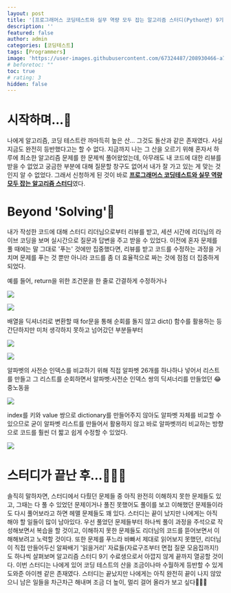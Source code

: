 ```yaml
---
layout: post
title: '[프로그래머스 코딩테스트와 실무 역량 모두 잡는 알고리즘 스터디(Python반) 9기] 스터디 참여 후기'
description: ''
featured: false
author: admin
categories: [코딩테스트]
tags: [Programmers]
image: 'https://user-images.githubusercontent.com/67324487/208930466-a778ae2d-9d78-4135-910c-a4faef69fcd7.png'
# beforetoc: ""
toc: true
# rating: 3
hidden: false
---
```


# 시작하며...🏃
나에게 알고리즘, 코딩 테스트란 까마득히 높은 산... 그것도 돌산과 같은 존재였다. 사실 지금도 완전히 등반했다고는 할 수 없다. 지금까지 나는 그 산을 오르기 위해 혼자서 하루에 최소한 알고리즘 문제를 한 문제씩 풀어왔었는데, 아무래도 내 코드에 대한 리뷰를 받을 수 없었고 궁금한 부분에 대해 질문할 창구도 없어서 내가 잘 가고 있는 게 맞는 것인지 알 수 없었다. 그래서 신청하게 된 것이 바로 [**프로그래머스 코딩테스트와 실무 역량 모두 잡는 알고리즘 스터디**](https://programmers.co.kr/learn/courses/14134#introduction)였다. 


# Beyond 'Solving'🚀
내가 작성한 코드에 대해 스터디 리더님으로부터 리뷰를 받고, 세션 시간에 리더님의 라이브 코딩을 보며 실시간으로 질문과 답변을 주고 받을 수 있었다. 이전에 혼자 문제를 풀 때에는 말 그대로 '푸는' 것에만 집중했다면, 리뷰를 받고 코드를 수정하는 과정을 거치며 문제를 푸는 것 뿐만 아니라 코드를 좀 더 효율적으로 짜는 것에 점점 더 집중하게 되었다. 

예를 들어, return을 위한 조건문을 한 줄로 간결하게 수정하거나

![](https://velog.velcdn.com/images/carmine/post/a1069f20-e865-4528-8c04-451d485010e8/image.png)

![](https://velog.velcdn.com/images/carmine/post/8e013b4f-be7a-4d1e-b2b4-4cb03c29af89/image.png)

배열을 딕셔너리로 변환할 때 for문을 통해 순회를 돌지 않고 dict() 함수를 활용하는 등 간단하지만 미처 생각하지 못하고 넘어갔던 부분들부터

![](https://velog.velcdn.com/images/carmine/post/d701f956-93e1-4110-a1bf-8cd0a7f4a3a3/image.png)

![](https://velog.velcdn.com/images/carmine/post/922242e2-7032-4436-9a26-39697d4f54ca/image.png)

알파벳의 사전순 인덱스를 비교하기 위해 직접 알파벳 26개를 하나하나 넣어서 리스트를 만들고 그 리스트를 순회하면서 알파벳:사전순 인덱스 쌍의 딕셔너리를 만들었던 😂 중노동을

![](https://velog.velcdn.com/images/carmine/post/57823e9d-51bf-423d-b02f-97dbeb82064a/image.png)

index를 키와 value 쌍으로 dictionary를 만들어주지 않아도 알파벳 자체를 비교할 수 있으므로 굳이 알파벳 리스트를 만들어서 활용하지 않고 바로 알파벳끼리 비교하는 방향으로 코드를 훨씬 더 짧고 쉽게 수정할 수 있었다.

![](https://user-images.githubusercontent.com/67324487/208941550-8b5636c0-008f-48de-ae83-aabe8abf52b7.png)

# 스터디가 끝난 후...🚵🏻‍♂️

솔직히 말하자면, 스터디에서 다뤘던 문제들 중 아직 완전히 이해하지 못한 문제들도 있고, 그때는 다 풀 수 있었던 문제이거나 풀진 못했어도 풀이를 보고 이해했던 문제들이라도 다시 풀어보라고 하면 헤맬 문제들도 꽤 있다. 스터디는 끝이 났지만 나에게는 아직 해야 할 일들이 많이 남아있다. 우선 풀었던 문제들부터 하나씩 풀이 과정을 주석으로 작성해보면서 복습을 할 것이고, 이해하지 못한 문제들도 리더님의 코드를 뜯어보면서 이해해보려고 노력할 것이다.
또한 문제를 푸느라 바빠서 제대로 읽어보지 못했던, 리더님이 직접 만들어두신 알짜배기 '읽을거리' 자료들(자료구조부터 면접 질문 모음집까지!)도 하나씩 살펴보며 알고리즘 스터디 9기 수료생으로서 아깝지 않게 끝까지 열공할 것이다. 
이번 스터디는 나에게 있어 코딩 테스트의 산을 조금이나마 수월하게 등반할 수 있게 도와준 아이젠 같은 존재였다. 스터디는 끝났지만 나에게는 아직 완전히 끝이 나지 않았으니 남은 일들을 차근차근 해내며 조금 더 높이, 멀리 걸어 올라가 보고 싶다🧗🏻‍♂️

